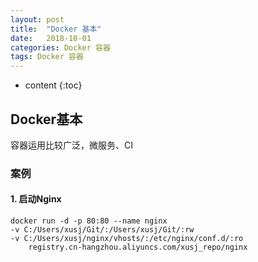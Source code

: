 ```yaml
---
layout: post
title:  "Docker 基本"
date:   2018-10-01 
categories: Docker 容器
tags: Docker 容器
---
```


* content
{:toc}

## Docker基本

   容器运用比较广泛，微服务、CI

### 案例


#### 1. 启动Nginx

```
docker run -d -p 80:80 --name nginx 
-v C:/Users/xusj/Git/:/Users/xusj/Git/:rw 
-v C:/Users/xusj/nginx/vhosts/:/etc/nginx/conf.d/:ro  
	registry.cn-hangzhou.aliyuncs.com/xusj_repo/nginx

```